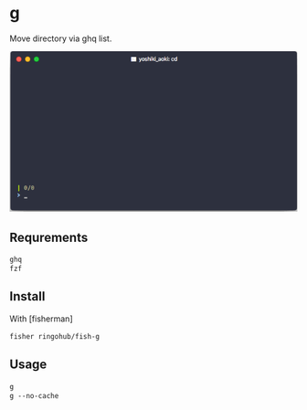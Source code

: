 # g

Move directory via ghq list.

![g](imgs/g.gif)

## Requrements

```
ghq
fzf
```

## Install

With [fisherman]

```
fisher ringohub/fish-g
```

## Usage

```fish
g
g --no-cache
```
